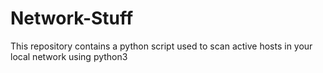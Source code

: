 # Network-Stuff

This repository contains a python script used to scan active hosts in your local network using python3
